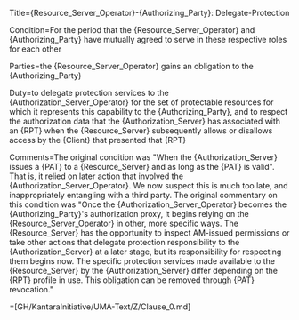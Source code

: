 Title={Resource_Server_Operator}-{Authorizing_Party}: Delegate-Protection

Condition=For the period that the {Resource_Server_Operator} and {Authorizing_Party} have mutually agreed to serve in these respective roles for each other

Parties=the {Resource_Server_Operator} gains an obligation to the {Authorizing_Party}

Duty=to delegate protection services to the {Authorization_Server_Operator} for the set of protectable resources for which it represents this capability to the {Authorizing_Party}, and to respect the authorization data that the {Authorization_Server} has associated with an {RPT} when the {Resource_Server} subsequently allows or disallows access by the {Client} that presented that {RPT}

Comments=The original condition was "When the {Authorization_Server} issues a {PAT} to a {Resource_Server} and as long as the {PAT} is valid". That is, it relied on later action that involved the {Authorization_Server_Operator}. We now suspect this is much too late, and inappropriately entangling with a third party. The original commentary on this condition was "Once the {Authorization_Server_Operator} becomes the {Authorizing_Party}'s authorization proxy, it begins relying on the {Resource_Server_Operator} in other, more specific ways. The {Resource_Server} has the opportunity to inspect AM-issued permissions or take other actions that delegate protection responsibility to the {Authorization_Server} at a later stage, but its responsibility for respecting them begins now. The specific protection services made available to the {Resource_Server} by the {Authorization_Server} differ depending on the {RPT} profile in use. This obligation can be removed through {PAT} revocation."

=[GH/KantaraInitiative/UMA-Text/Z/Clause_0.md]
